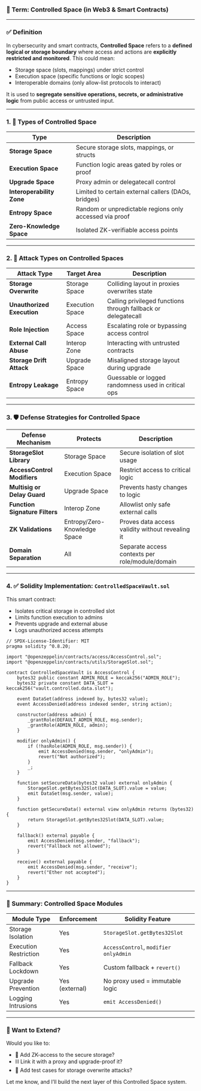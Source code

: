 ### 🔐 Term: **Controlled Space** (in Web3 & Smart Contracts)

---

### ✅ Definition

In cybersecurity and smart contracts, **Controlled Space** refers to a **defined logical or storage boundary** where access and actions are **explicitly restricted and monitored**. This could mean:

* Storage space (slots, mappings) under strict control
* Execution space (specific functions or logic scopes)
* Interoperable domains (only allow-list protocols to interact)

It is used to **segregate sensitive operations, secrets, or administrative logic** from public access or untrusted input.

---

### 1. 🔣 **Types of Controlled Space**

| Type                      | Description                                             |
| ------------------------- | ------------------------------------------------------- |
| **Storage Space**         | Secure storage slots, mappings, or structs              |
| **Execution Space**       | Function logic areas gated by roles or proof            |
| **Upgrade Space**         | Proxy admin or delegatecall control                     |
| **Interoperability Zone** | Limited to certain external callers (DAOs, bridges)     |
| **Entropy Space**         | Random or unpredictable regions only accessed via proof |
| **Zero-Knowledge Space**  | Isolated ZK-verifiable access points                    |

---

### 2. 🚨 **Attack Types on Controlled Spaces**

| Attack Type                | Target Area     | Description                                                   |
| -------------------------- | --------------- | ------------------------------------------------------------- |
| **Storage Overwrite**      | Storage Space   | Colliding layout in proxies overwrites state                  |
| **Unauthorized Execution** | Execution Space | Calling privileged functions through fallback or delegatecall |
| **Role Injection**         | Access Space    | Escalating role or bypassing access control                   |
| **External Call Abuse**    | Interop Zone    | Interacting with untrusted contracts                          |
| **Storage Drift Attack**   | Upgrade Space   | Misaligned storage layout during upgrade                      |
| **Entropy Leakage**        | Entropy Space   | Guessable or logged randomness used in critical ops           |

---

### 3. 🛡️ **Defense Strategies for Controlled Space**

| Defense Mechanism              | Protects                     | Description                                      |
| ------------------------------ | ---------------------------- | ------------------------------------------------ |
| **StorageSlot Library**        | Storage Space                | Secure isolation of slot usage                   |
| **AccessControl Modifiers**    | Execution Space              | Restrict access to critical logic                |
| **Multisig or Delay Guard**    | Upgrade Space                | Prevents hasty changes to logic                  |
| **Function Signature Filters** | Interop Zone                 | Allowlist only safe external calls               |
| **ZK Validations**             | Entropy/Zero-Knowledge Space | Proves data access validity without revealing it |
| **Domain Separation**          | All                          | Separate access contexts per role/module/domain  |

---

### 4. ✅ Solidity Implementation: `ControlledSpaceVault.sol`

This smart contract:

* Isolates critical storage in controlled slot
* Limits function execution to admins
* Prevents upgrade and external abuse
* Logs unauthorized access attempts

```solidity
// SPDX-License-Identifier: MIT
pragma solidity ^0.8.20;

import "@openzeppelin/contracts/access/AccessControl.sol";
import "@openzeppelin/contracts/utils/StorageSlot.sol";

contract ControlledSpaceVault is AccessControl {
    bytes32 public constant ADMIN_ROLE = keccak256("ADMIN_ROLE");
    bytes32 private constant DATA_SLOT = keccak256("vault.controlled.data.slot");

    event DataSet(address indexed by, bytes32 value);
    event AccessDenied(address indexed sender, string action);

    constructor(address admin) {
        _grantRole(DEFAULT_ADMIN_ROLE, msg.sender);
        _grantRole(ADMIN_ROLE, admin);
    }

    modifier onlyAdmin() {
        if (!hasRole(ADMIN_ROLE, msg.sender)) {
            emit AccessDenied(msg.sender, "onlyAdmin");
            revert("Not authorized");
        }
        _;
    }

    function setSecureData(bytes32 value) external onlyAdmin {
        StorageSlot.getBytes32Slot(DATA_SLOT).value = value;
        emit DataSet(msg.sender, value);
    }

    function getSecureData() external view onlyAdmin returns (bytes32) {
        return StorageSlot.getBytes32Slot(DATA_SLOT).value;
    }

    fallback() external payable {
        emit AccessDenied(msg.sender, "fallback");
        revert("Fallback not allowed");
    }

    receive() external payable {
        emit AccessDenied(msg.sender, "receive");
        revert("Ether not accepted");
    }
}
```

---

### 🔐 Summary: Controlled Space Modules

| Module Type           | Enforcement    | Solidity Feature                      |
| --------------------- | -------------- | ------------------------------------- |
| Storage Isolation     | Yes            | `StorageSlot.getBytes32Slot`          |
| Execution Restriction | Yes            | `AccessControl`, `modifier onlyAdmin` |
| Fallback Lockdown     | Yes            | Custom fallback + `revert()`          |
| Upgrade Prevention    | Yes (external) | No proxy used = immutable logic       |
| Logging Intrusions    | Yes            | `emit AccessDenied()`                 |

---

### 🧩 Want to Extend?

Would you like to:

* 🔐 Add ZK-access to the secure storage?
* ⛓ Link it with a proxy and upgrade-proof it?
* 🧪 Add test cases for storage overwrite attacks?

Let me know, and I’ll build the next layer of this Controlled Space system.
